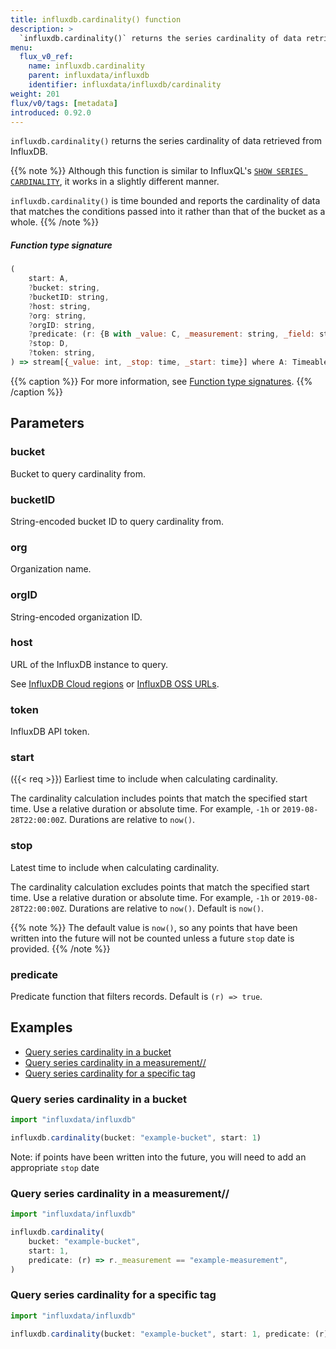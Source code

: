 ```yaml
---
title: influxdb.cardinality() function
description: >
  `influxdb.cardinality()` returns the series cardinality of data retrieved from InfluxDB.
menu:
  flux_v0_ref:
    name: influxdb.cardinality
    parent: influxdata/influxdb
    identifier: influxdata/influxdb/cardinality
weight: 201
flux/v0/tags: [metadata]
introduced: 0.92.0
---
```


<!------------------------------------------------------------------------------

IMPORTANT: This page was generated from comments in the Flux source code. Any
edits made directly to this page will be overwritten the next time the
documentation is generated. 

To make updates to this documentation, update the function comments above the
function definition in the Flux source code:

https://github.com/influxdata/flux/blob/master/stdlib/influxdata/influxdb/influxdb.flux#L75-L88

Contributing to Flux: https://github.com/influxdata/flux#contributing
Fluxdoc syntax: https://github.com/influxdata/flux/blob/master/docs/fluxdoc.md

------------------------------------------------------------------------------->

`influxdb.cardinality()` returns the series cardinality of data retrieved from InfluxDB.


{{% note %}}
Although this function is similar to InfluxQL's [`SHOW SERIES CARDINALITY`](/influxdb/v1/query_language/spec/#show-series-cardinality),
it works in a slightly different manner.

`influxdb.cardinality()` is time bounded and reports the cardinality of data that matches the conditions passed into it rather than that of the bucket as a whole.
{{% /note %}}


##### Function type signature

```js
(
    start: A,
    ?bucket: string,
    ?bucketID: string,
    ?host: string,
    ?org: string,
    ?orgID: string,
    ?predicate: (r: {B with _value: C, _measurement: string, _field: string}) => bool,
    ?stop: D,
    ?token: string,
) => stream[{_value: int, _stop: time, _start: time}] where A: Timeable, D: Timeable
```

{{% caption %}}
For more information, see [Function type signatures](/flux/v0/function-type-signatures/).
{{% /caption %}}

## Parameters

### bucket

Bucket to query cardinality from.



### bucketID

String-encoded bucket ID to query cardinality from.



### org

Organization name.



### orgID

String-encoded organization ID.



### host

URL of the InfluxDB instance to query.

See [InfluxDB Cloud regions](/influxdb/cloud/reference/regions/)
or [InfluxDB OSS URLs](/influxdb/latest/reference/urls/).

### token

InfluxDB API token.



### start
({{< req >}})
Earliest time to include when calculating cardinality.

The cardinality calculation includes points that match the specified start time.
Use a relative duration or absolute time. For example, `-1h` or `2019-08-28T22:00:00Z`.
Durations are relative to `now()`.

### stop

Latest time to include when calculating cardinality.

The cardinality calculation excludes points that match the specified start time.
Use a relative duration or absolute time. For example, `-1h` or `2019-08-28T22:00:00Z`.
Durations are relative to `now()`. Default is `now()`.

{{% note %}}
The default value is `now()`, so any points that have been written into the future will
not be counted unless a future `stop` date is provided.
{{% /note %}}


### predicate

Predicate function that filters records.
Default is `(r) => true`.




## Examples

- [Query series cardinality in a bucket](#query-series-cardinality-in-a-bucket)
- [Query series cardinality in a measurement//](#query-series-cardinality-in-a-measurement)
- [Query series cardinality for a specific tag](#query-series-cardinality-for-a-specific-tag)

### Query series cardinality in a bucket

```js
import "influxdata/influxdb"

influxdb.cardinality(bucket: "example-bucket", start: 1)

```
Note: if points have been written into the future, you will need to add an appropriate `stop` date


### Query series cardinality in a measurement//

```js
import "influxdata/influxdb"

influxdb.cardinality(
    bucket: "example-bucket",
    start: 1,
    predicate: (r) => r._measurement == "example-measurement",
)

```


### Query series cardinality for a specific tag

```js
import "influxdata/influxdb"

influxdb.cardinality(bucket: "example-bucket", start: 1, predicate: (r) => r.exampleTag == "foo")

```

